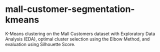 # mall-customer-segmentation-kmeans
K-Means clustering on the Mall Customers dataset with Exploratory Data Analysis (EDA), optimal cluster selection using the Elbow Method, and evaluation using Silhouette Score.
